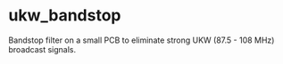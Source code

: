# ukw_bandstop
Bandstop filter on a small PCB to eliminate strong UKW (87.5 - 108 MHz) broadcast signals.

